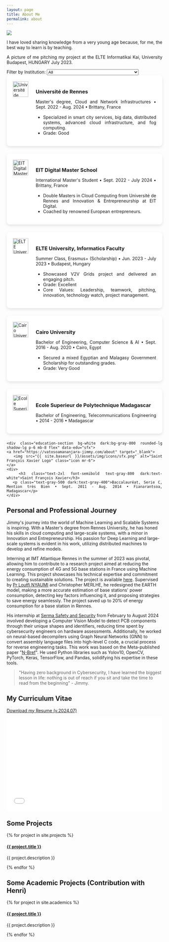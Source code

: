 ```yaml
---
layout: page
title: About Me
permalink: about
---
```


<div style="text-align: justify">

<img class="mx-auto !mb-0" src="{{site.baseurl}}/assets/img/nature.jpg">
<p class="!py-0 !mb-0 dark:text-slate-300">I have loved sharing knowledge from a very young age because, for me, the best way to learn is by teaching.</p>
<p class="text-gray-500 dark:text-slate-400 !py-0 !mt-0 !text-xs">A picture of me pitching my project at the ELTE Informatikai Kai, University Budapest, HUNGARY July 2023.</p>

<section id="filters" class="my-8">
  <!-- Education-Specific Filters -->
  <label for="edu-filter" class="text-gray-700 dark:text-white">Filter by Institution:</label>
  <select id="edu-filter" class="filter-dropdown" onchange="filterEducation()">
    <option value="all">All</option>
    <option value="rennes">Université de Rennes</option>
    <option value="eit">EIT Digital</option>
    <option value="elte">ELTE University</option>
    <option value="cairo">Cairo University</option>
    <option value="madagascar">Ecole Superieur de Politechnique Madagascar</option>
    <option value="sfx">Saint François Xavier</option>
  </select>
</section>

<section id="education" class="my-8">
  <div class="timeline-line"></div> <!-- Blue timeline line -->

  <!-- Université de Rennes -->
  <div class="education-section bg-white dark:bg-gray-800 rounded-lg shadow-lg p-6 mb-8 flex" data-edu="rennes">
    <a href="http://cni.istic.univ-rennes1.fr/" target="_blank">
      <img src="{{ site.baseurl }}/assets/img/icons/cni.png" alt="Université de Rennes Logo" class="icon mr-6">
    </a>
    <div>
      <h3 class="text-2xl font-semibold text-gray-800 dark:text-white">Université de Rennes</h3>
      <p class="text-gray-500 dark:text-gray-400">Master's degree, Cloud and Network Infrastructures • Sept. 2022 - Aug. 2024 • Brittany, France</p>
      <ul class="list-disc list-inside mt-4">
        <li>Specialized in smart city services, big data, distributed systems, advanced cloud infrastructure, and fog computing.</li>
        <li>Grade: Good</li>
      </ul>
    </div>
  </div>

  <!-- EIT Digital -->
  <div class="education-section bg-white dark:bg-gray-800 rounded-lg shadow-lg p-6 mb-8 flex" data-edu="eit">
    <a href="https://masterschool.eitdigital.eu/" target="_blank">
      <img src="{{ site.baseurl }}/assets/img/icons/eit.png" alt="EIT Digital Master School Logo" class="icon mr-6">
    </a>
    <div>
      <h3 class="text-2xl font-semibold text-gray-800 dark:text-white">EIT Digital Master School</h3>
      <p class="text-gray-500 dark:text-gray-400">International Master's Student • Sept. 2022 - July 2024 • Brittany, France</p>
      <ul class="list-disc list-inside mt-4">
        <li>Double Masters in Cloud Computing from Université de Rennes and Innovation & Entrepreneurship at EIT Digital.</li>
        <li>Coached by renowned European entrepreneurs.</li>
      </ul>
    </div>
  </div>
  <!-- ELTE University -->
  <div class="education-section bg-white dark:bg-gray-800 rounded-lg shadow-lg p-6 mb-8 flex" data-edu="elte">
  <a href="https://www.elte.hu/en/" target="_blank">
    <img src="{{ site.baseurl }}/assets/img/icons/elte.png" alt="ELTE University Logo" class="icon mr-6">
  </a>
  <div>
    <h3 class="text-2xl font-semibold text-gray-800 dark:text-white">ELTE University, Informatics Faculty</h3>
    <p class="text-gray-500 dark:text-gray-400">Summer Class, Erasmus+ (Scholarship) • Jun. 2023 - July 2023 • Budapest, Hungary</p>
    <ul class="list-disc list-inside mt-4">
      <li>Showcased V2V Grids project and delivered an engaging pitch.</li>
      <li>Grade: Excellent</li>
      <li>Core Values: Leadership, teamwork, pitching, innovation, technology watch, project management.</li>
    </ul>
  </div>
</div>

  <!-- Cairo University -->
 <div class="education-section bg-white dark:bg-gray-800 rounded-lg shadow-lg p-6 mb-8 flex" data-edu="cairo univerisity">
    <a href="https://fcai.cu.edu.eg/" target="_blank">
      <img src="{{ site.baseurl }}/assets/img/icons/fcai.png" alt="Cairo University Logo" class="icon mr-6">
    </a>
    <div>
      <h3 class="text-2xl font-semibold text-gray-800 dark:text-white">Cairo University</h3>
      <p class="text-gray-500 dark:text-gray-400">Bachelor of Engineering, Computer Science & AI • Sept. 2016 - Aug. 2020 • Cairo, Egypt</p>
      <ul class="list-disc list-inside mt-4">
        <li>Secured a mixed Egyptian and Malagasy Government Scholarship for outstanding grades.</li>
        <li>Grade: Very Good</li>
      </ul>
    </div>
  </div>

  <!-- Ecole Superieur de Polytechnique Madagascar -->
   <div class="education-section bg-white dark:bg-gray-800 rounded-lg shadow-lg p-6 mb-8 flex" data-edu="Ecole Superieur Polytech">
    <a href="https://www.polytechnique.mg/" target="_blank">
      <img src="{{ site.baseurl }}/assets/img/icons/fcai.png" alt="Ecole Superieur de Polytechnique Madagascar Logo" class="icon mr-6">
    </a>
    <div>
      <h3 class="text-2xl font-semibold text-gray-800 dark:text-white">Ecole Superieur de Polytechnique Madagascar</h3>
      <p class="text-gray-500 dark:text-gray-400">Bachelor of Engineering, Telecommunications Engineering • 2014 - 2016 • Madagascar</p>
    </div>
  </div>

  <!-- Saint François Xavier -->
    <div class="education-section bg-white dark:bg-gray-800 rounded-lg shadow-lg p-6 mb-8 flex" data-edu="sfx">
    <a href="https://vatosoamananjara-jimmy.com/about" target="_blank">
      <img src="{{ site.baseurl }}/assets/img/icons/sfx.png" alt="Saint François Xavier Logo" class="icon mr-6">
    </a>
    <div>
      <h3 class="text-2xl font-semibold text-gray-800 dark:text-white">Saint François Xavier</h3>
      <p class="text-gray-500 dark:text-gray-400">Baccalauréat, Serie C, Mention très Bien • Sept. 2011 - Aug. 2014 • Fianarantsoa, Madagascar</p>
    </div>
  </div>

</section>

<script>
  function filterEducation() {
    const selectedEdu = document.getElementById("edu-filter").value;
    const educationSections = document.querySelectorAll(".education-section");

    educationSections.forEach(section => {
      const eduTag = section.getAttribute("data-edu");

      if (selectedEdu === "all" || eduTag === selectedEdu) {
        section.style.display = "block";
      } else {
        section.style.display = "none";
      }
    });
  }
</script>

<style>
  .icon {
    width: 50px;
    height: 50px;
    object-fit: contain;
    margin-right: 1.5rem; /* Adjust spacing between logo and content */
  }

  .education-section {
    display: flex;
    align-items: flex-start;
    padding: 20px;
    border-radius: 10px;
    box-shadow: 0 4px 10px rgba(0, 0, 0, 0.1);
    margin-bottom: 1.5rem;
    background-color: white;
  }

  h3 {
    margin-bottom: 0.5rem;
  }

  ul {
    margin-top: 1rem;
  }

  .list-disc {
    list-style-type: disc;
  }

  .list-inside {
    padding-left: 1.5rem;
  }
</style>


<section id="major-projects">
  <h2 class="dark:text-stone-200 mt-32">Personal and Professional Journey</h2>
  <div class="project-content">
    <p class="dark:text-stone-300">
      Jimmy's journey into the world of Machine Learning and Scalable Systems is inspiring. With a Master's degree from Rennes University, he has honed his skills in cloud computing and large-scale systems, with a minor in Innovation and Entrepreneurship. His passion for Deep Learning and large-scale systems is evident in his work, utilizing distributed machines to develop and refine models.
    </p>
    <p class="dark:text-stone-300">
      Interning at IMT Atlantique Rennes in the summer of 2023 was pivotal, allowing him to contribute to a research project aimed at reducing the energy consumption of 4G and 5G base stations in France using Machine Learning. This project showcases his technical expertise and commitment to creating sustainable solutions. The project is available <a class="text-gray-500 dark:text-stone-300" href="https://github.com/Jimmy586/Cellular_Base_Stations_Power_Consumption_Analysis" target="_blank">here</a>. Supervised by <a class="text-gray-500 dark:text-stone-300" href="https://www.imt-atlantique.fr/en/person/loutfi-nuaymi" target="_blank">Pr Loutfi NYAUMI</a> and Christopher MERLHE, he redesigned the EARTH model, making a more accurate estimation of base stations' power consumption, detecting key factors influencing it, and proposing strategies to save energy seamlessly. The project saved up to 20% of energy consumption for a base station in Rennes.
    </p>
    <p class="dark:text-stone-300">
      His internship at <a class="text-gray-500 dark:text-stone-300" href="https://www.serma-safety-security.com/en/" target="_blank">Serma Safety and Security</a> from February to August 2024 involved developing a Computer Vision Model to detect PCB components through their unique shapes and identifiers, reducing time spent by cybersecurity engineers on hardware assessments. Additionally, he worked on neural-based decompilers using Graph Neural Networks (GNN) to convert assembly language files into high-level C code, a crucial process for reverse engineering tasks. This work was based on the Meta-published paper "<a class="text-gray-500 dark:text-stone-300" href="https://ai.meta.com/blog/introducing-n-bref-a-neural-based-decompiler-framework/" target="_blank">N-Bref</a>". He used Python libraries such as Yolov10, OpenCV, PyTorch, Keras, TensorFlow, and Pandas, solidifying his expertise in these tools.
    </p>
  </div>
</section>

<blockquote class="!py-0 !mb-0 dark:text-slate-300">
  "Having zero background in Cybersecurity, I have learned the biggest lesson in life: nothing is out of reach if you sit and take the time to read from the beginning" - Jimmy.
</blockquote>



<h2 class="dark:text-stone-200">My Curriculum Vitae</h2>
<p><a href="{{site.baseurl}}/assets/raw/RESUME.pdf" class="dark:text-stone-300" target="_blank">Download my Resume (v.2024.07)</a></p>
<iframe src="{{site.baseurl}}/assets/js/viewer/viewer.html?file={{site.baseurl}}/assets/raw/RESUME.pdf" width="100%" height="300px" style="border: none;"></iframe>

<h2 class="dark:text-stone-200">Some Projects</h2>
<div>
  {% for project in site.projects %}
    <div>
      <h4><a class="!mb-0" href="{{ project.link }}" class="dark:text-stone-300" target="_blank">{{ project.title }}</a></h4>
      <p class="text-md text-stone-500 dark:text-stone-300 !mt-0">{{ project.description }}</p>
    </div>
  {% endfor %}
</div>

<h2 class="dark:text-stone-200">Some Academic Projects (Contribution with Henri)</h2>
<div>
  {% for project in site.academics %}
    <div>
      <h4><a class="!mb-0" href="{{ project.link }}" class="dark:text-stone-300" target="_blank">{{ project.title }}</a></h4>
      <p class="text-md text-stone-500 dark:text-stone-300 !mt-0">{{ project.description }}</p>
    </div>
  {% endfor %}
</div>

</div>
